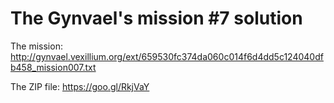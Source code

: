 # The Gynvael's mission #7 solution
The mission: http://gynvael.vexillium.org/ext/659530fc374da060c014f6d4dd5c124040dfb458_mission007.txt

The ZIP file: https://goo.gl/RkjVaY

